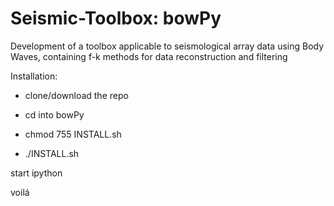 # Seismic-Toolbox: bowPy
Development of a toolbox applicable to seismological array data using Body Waves, containing f-k methods for data reconstruction and filtering


Installation:

- clone/download the repo

- cd into bowPy

- chmod 755 INSTALL.sh

- ./INSTALL.sh



start ipython

voilá
